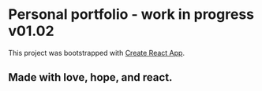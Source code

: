 # Personal portfolio - work in progress v01.02

This project was bootstrapped with [Create React App](https://github.com/facebook/create-react-app).

##  Made with love, hope, and react.

